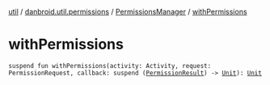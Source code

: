 [util](../../index.md) / [danbroid.util.permissions](../index.md) / [PermissionsManager](index.md) / [withPermissions](./with-permissions.md)

# withPermissions

`suspend fun withPermissions(activity: Activity, request: PermissionRequest, callback: suspend (`[`PermissionResult`](../-permission-result/index.md)`) -> `[`Unit`](https://kotlinlang.org/api/latest/jvm/stdlib/kotlin/-unit/index.html)`): `[`Unit`](https://kotlinlang.org/api/latest/jvm/stdlib/kotlin/-unit/index.html)